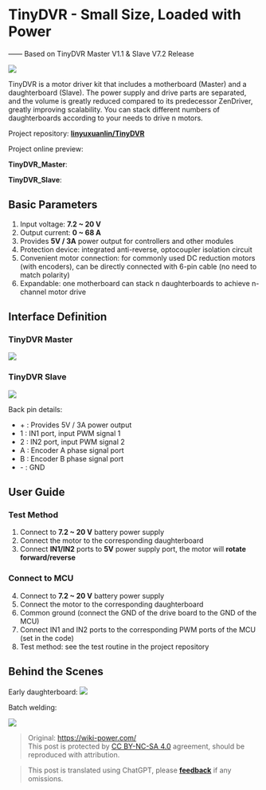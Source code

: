 # TinyDVR - Small Size, Loaded with Power

—— Based on TinyDVR Master V1.1 & Slave V7.2 Release

![](https://img.wiki-power.com/d/wiki-media/img/20200125191345.jpg)

TinyDVR is a motor driver kit that includes a motherboard (Master) and a daughterboard (Slave). The power supply and drive parts are separated, and the volume is greatly reduced compared to its predecessor ZenDriver, greatly improving scalability. You can stack different numbers of daughterboards according to your needs to drive n motors.

Project repository: [**linyuxuanlin/TinyDVR**](https://github.com/linyuxuanlin/TinyDVR)

Project online preview:

**TinyDVR_Master**:

<div class="altium-iframe-viewer">
  <div
    class="altium-ecad-viewer"
    data-project-src="https://github.com/linyuxuanlin/TinyDVR/raw/master/TinyDVR_Master.zip"
  ></div>
</div>

**TinyDVR_Slave**:

<div class="altium-iframe-viewer">
  <div
    class="altium-ecad-viewer"
    data-project-src="https://github.com/linyuxuanlin/TinyDVR/raw/master/TinyDVR_Slave.zip"
  ></div>
</div>

## Basic Parameters

1. Input voltage: **7.2 ~ 20 V**
2. Output current: **0 ~ 68 A**
3. Provides **5V / 3A** power output for controllers and other modules
4. Protection device: integrated anti-reverse, optocoupler isolation circuit
5. Convenient motor connection: for commonly used DC reduction motors (with encoders), can be directly connected with 6-pin cable (no need to match polarity)
6. Expandable: one motherboard can stack n daughterboards to achieve n-channel motor drive

## Interface Definition

### TinyDVR Master

![](https://img.wiki-power.com/d/wiki-media/img/20200125191439.png)

### TinyDVR Slave

![](https://img.wiki-power.com/d/wiki-media/img/20200125191457.png)

Back pin details:

- \+ : Provides 5V / 3A power output
- 1 : IN1 port, input PWM signal 1
- 2 : IN2 port, input PWM signal 2
- A : Encoder A phase signal port
- B : Encoder B phase signal port
- \- : GND

## User Guide

### Test Method

1. Connect to **7.2 ~ 20 V** battery power supply
2. Connect the motor to the corresponding daughterboard
3. Connect **IN1/IN2** ports to **5V** power supply port, the motor will **rotate forward/reverse**

### Connect to MCU

4. Connect to **7.2 ~ 20 V** battery power supply
5. Connect the motor to the corresponding daughterboard
6. Common ground (connect the GND of the drive board to the GND of the MCU)
7. Connect IN1 and IN2 ports to the corresponding PWM ports of the MCU (set in the code)
8. Test method: see the test routine in the project repository

## Behind the Scenes

Early daughterboard:
![](https://img.wiki-power.com/d/wiki-media/img/20200311182442.jpg)

Batch welding:

![](https://img.wiki-power.com/d/wiki-media/img/20200311182441.jpg)

> Original: <https://wiki-power.com/>  
> This post is protected by [CC BY-NC-SA 4.0](https://creativecommons.org/licenses/by/4.0/deed.en) agreement, should be reproduced with attribution.

> This post is translated using ChatGPT, please [**feedback**](https://github.com/linyuxuanlin/Wiki_MkDocs/issues/new) if any omissions.
